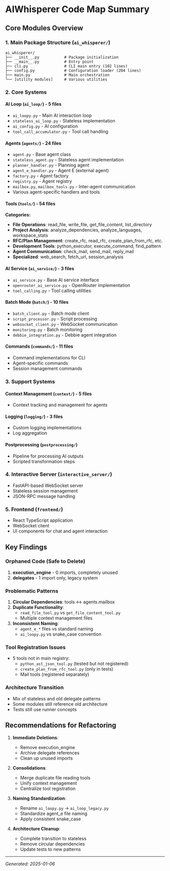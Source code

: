 # AIWhisperer Code Map Summary

## Core Modules Overview

### 1. Main Package Structure (`ai_whisperer/`)
```
ai_whisperer/
├── __init__.py           # Package initialization
├── __main__.py           # Entry point
├── cli.py                # CLI main entry (102 lines)
├── config.py             # Configuration loader (204 lines)
├── main.py               # Main orchestration
└── [utility modules]     # Various utilities
```

### 2. Core Systems

#### AI Loop (`ai_loop/`) - 5 files
- `ai_loopy.py` - Main AI interaction loop
- `stateless_ai_loop.py` - Stateless implementation
- `ai_config.py` - AI configuration
- `tool_call_accumulator.py` - Tool call handling

#### Agents (`agents/`) - 24 files
- `agent.py` - Base agent class
- `stateless_agent.py` - Stateless agent implementation
- `planner_handler.py` - Planning agent
- `agent_e_handler.py` - Agent E (external agent)
- `factory.py` - Agent factory
- `registry.py` - Agent registry
- `mailbox.py`, `mailbox_tools.py` - Inter-agent communication
- Various agent-specific handlers and tools

#### Tools (`tools/`) - 54 files
**Categories:**
- **File Operations**: read_file, write_file, get_file_content, list_directory
- **Project Analysis**: analyze_dependencies, analyze_languages, workspace_stats
- **RFC/Plan Management**: create_rfc, read_rfc, create_plan_from_rfc, etc.
- **Development Tools**: python_executor, execute_command, find_pattern
- **Agent Communication**: check_mail, send_mail, reply_mail
- **Specialized**: web_search, fetch_url, session_analysis

#### AI Service (`ai_service/`) - 3 files
- `ai_service.py` - Base AI service interface
- `openrouter_ai_service.py` - OpenRouter implementation
- `tool_calling.py` - Tool calling utilities

#### Batch Mode (`batch/`) - 10 files
- `batch_client.py` - Batch mode client
- `script_processor.py` - Script processing
- `websocket_client.py` - WebSocket communication
- `monitoring.py` - Batch monitoring
- `debbie_integration.py` - Debbie agent integration

#### Commands (`commands/`) - 11 files
- Command implementations for CLI
- Agent-specific commands
- Session management commands

### 3. Support Systems

#### Context Management (`context/`) - 5 files
- Context tracking and management for agents

#### Logging (`logging/`) - 3 files
- Custom logging implementations
- Log aggregation

#### Postprocessing (`postprocessing/`)
- Pipeline for processing AI outputs
- Scripted transformation steps

### 4. Interactive Server (`interactive_server/`)
- FastAPI-based WebSocket server
- Stateless session management
- JSON-RPC message handling

### 5. Frontend (`frontend/`)
- React TypeScript application
- WebSocket client
- UI components for chat and agent interaction

## Key Findings

### Orphaned Code (Safe to Delete)
1. **execution_engine** - 0 imports, completely unused
2. **delegates** - 1 import only, legacy system

### Problematic Patterns
1. **Circular Dependencies**: tools ↔ agents.mailbox
2. **Duplicate Functionality**: 
   - `read_file_tool.py` vs `get_file_content_tool.py`
   - Multiple context management files
3. **Inconsistent Naming**:
   - `agent_e_*` files vs standard naming
   - `ai_loopy.py` vs snake_case convention

### Tool Registration Issues
- 5 tools not in main registry:
  - `python_ast_json_tool.py` (tested but not registered)
  - `create_plan_from_rfc_tool.py` (only in tests)
  - Mail tools (registered separately)

### Architecture Transition
- Mix of stateless and old delegate patterns
- Some modules still reference old architecture
- Tests still use runner concepts

## Recommendations for Refactoring

1. **Immediate Deletions**:
   - Remove execution_engine
   - Archive delegate references
   - Clean up unused imports

2. **Consolidations**:
   - Merge duplicate file reading tools
   - Unify context management
   - Centralize tool registration

3. **Naming Standardization**:
   - Rename `ai_loopy.py` → `ai_loop_legacy.py`
   - Standardize agent_e file naming
   - Apply consistent snake_case

4. **Architecture Cleanup**:
   - Complete transition to stateless
   - Remove circular dependencies
   - Update tests to new patterns

---
*Generated: 2025-01-06*